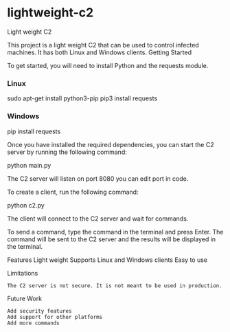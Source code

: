 # lightweight-c2
Light weight C2

This project is a light weight C2 that can be used to control infected machines. It has both Linux and Windows clients.
Getting Started

To get started, you will need to install Python and the requests module.
### Linux

sudo apt-get install python3-pip
pip3 install requests

### Windows

pip install requests

Once you have installed the required dependencies, you can start the C2 server by running the following command:

python main.py

The C2 server will listen on port 8080 you can edit port in code.

To create a client, run the following command:

python c2.py

The client will connect to the C2 server and wait for commands.

To send a command, type the command in the terminal and press Enter. The command will be sent to the C2 server and the results will be displayed in the terminal.

Features
    Light weight
    Supports Linux and Windows clients
    Easy to use

Limitations

    The C2 server is not secure. It is not meant to be used in production.

Future Work

    Add security features
    Add support for other platforms
    Add more commands
